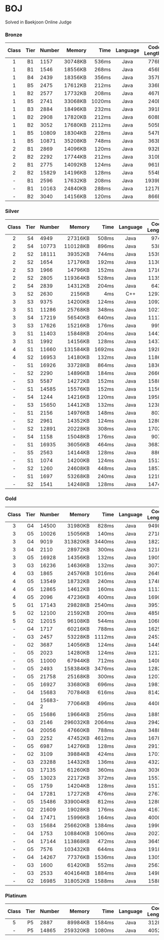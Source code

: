 # BOJ

Solved in Baekjoon Online Judge

### Bronze

| Class | Tier | Number |  Memory |   Time | Language | Code Length |
| :---: | :--: | :----- | ------: | -----: | :------: | ----------: |
|   1   |  B1  | 1157   | 30748KB |  536ms |   Java   |        776B |
|   1   |  B1  | 1546   | 18556KB |  268ms |   Java   |        456B |
|   1   |  B4  | 2439   | 18356KB |  356ms |   Java   |        357B |
|   1   |  B5  | 2475   | 17612KB |  212ms |   Java   |        336B |
|   1   |  B2  | 2577   | 17732KB |  208ms |   Java   |        467B |
|   1   |  B5  | 2741   | 33068KB | 1020ms |   Java   |        240B |
|   1   |  B3  | 2884   | 18496KB |  232ms |   Java   |        391B |
|   1   |  B2  | 2908   | 17820KB |  212ms |   Java   |        608B |
|   1   |  B2  | 3052   | 17680KB | 2112ms |   Java   |        505B |
|   1   |  B5  | 10809  | 18304KB |  228ms |   Java   |        547B |
|   1   |  B5  | 10871  | 35208KB |  748ms |   Java   |        363B |
|   2   |  B1  | 2869   | 14096KB |  120ms |   Java   |        932B |
|   2   |  B2  | 2292   | 17744KB |  212ms |   Java   |        310B |
|   2   |  B1  | 2775   | 14092KB |  124ms |   Java   |        961B |
|   2   |  B2  | 15829  | 14196KB |  128ms |   Java   |        554B |
|   -   |  B1  | 2596   | 17632KB |  208ms |   Java   |       1939B |
|   -   |  B1  | 10163  | 24840KB |  288ms |   Java   |       1217B |
|   -   |  B2  | 3040   | 14156KB |  120ms |   Java   |        866B |

### Silver

| Class | Tier | Number |   Memory |   Time | Language | Code Length |
| :---: | :--: | :----- | -------: | -----: | :------: | ----------: |
|   2   |  S4  | 4949   |  27316KB |  508ms |   Java   |        974B |
|   2   |  S4  | 10773  | 110128KB |  896ms |   Java   |        538B |
|   2   |  S2  | 18111  |  39352KB |  744ms |   Java   |       1539B |
|   2   |  S2  | 1654   |  17176KB |  192ms |   Java   |       1130B |
|   2   |  S3  | 1966   |  14796KB |  152ms |   Java   |       1716B |
|   2   |  S2  | 2805   | 119364KB |  528ms |   Java   |       1135B |
|   2   |  S4  | 2839   |  14312KB |  204ms |   Java   |        643B |
|   3   |  S2  | 2630   |   2156KB |    4ms |   C++    |       1293B |
|   3   |  S3  | 9375   |  14200KB |  124ms |   Java   |       1092B |
|   3   |  S1  | 11286  |  25768KB |  348ms |   Java   |       1021B |
|   3   |  S4  | 17219  |  56540KB |  640ms |   Java   |       1117B |
|   3   |  S3  | 17626  |  15216KB |  176ms |   Java   |        995B |
|   3   |  S1  | 11403  |  15848KB |  204ms |   Java   |       1441B |
|   3   |  S1  | 1992   |  14156KB |  128ms |   Java   |       1437B |
|   4   |  S1  | 11660  | 131584KB | 1692ms |   Java   |       1928B |
|   4   |  S2  | 16953  |  14180KB |  132ms |   Java   |       1186B |
|   -   |  S1  | 16926  |  33728KB |  864ms |   Java   |       1836B |
|   -   |  S2  | 2290   |  14896KB |  184ms |   Java   |       2666B |
|   -   |  S3  | 5587   |  14272KB |  152ms |   Java   |       1588B |
|   -   |  S1  | 14585  |  15576KB |  152ms |   Java   |       1156B |
|   -   |  S4  | 1244   |  14216KB |  120ms |   Java   |       1958B |
|   -   |  S3  | 15650  |  14412KB |  132ms |   Java   |       1238B |
|   -   |  S1  | 2156   |  14976KB |  148ms |   Java   |        803B |
|   -   |  S2  | 2961   |  14352KB |  124ms |   Java   |       1280B |
|   -   |  S2  | 12891  |  20228KB |  308ms |   Java   |       1702B |
|   -   |  S4  | 1158   |  15048KB |  176ms |   Java   |        907B |
|   -   |  S1  | 16935  |  36056KB |  464ms |   Java   |       3683B |
|   -   |  S5  | 2563   |  14144KB |  128ms |   Java   |        886B |
|   -   |  S1  | 1074   |  14200KB |  124ms |   Java   |       1513B |
|   -   |  S2  | 1260   |  24608KB |  448ms |   Java   |       1857B |
|   -   |  S1  | 1697   |  53268KB |  240ms |   Java   |       1219B |
|   -   |  S2  | 1541   |  14248KB |  128ms |   Java   |       1474B |

### Gold

| Class | Tier | Number  |   Memory |   Time | Language | Code Length |
| :---: | :--: | :------ | -------: | -----: | :------: | ----------: |
|   3   |  G4  | 14500   |  31980KB |  828ms |   Java   |       9498B |
|   3   |  G5  | 10026   |  15056KB |  140ms |   Java   |       2718B |
|   3   |  G4  | 9019    | 313820KB | 3440ms |   Java   |       1822B |
|   3   |  G4  | 2110    |  28972KB |  300ms |   Java   |       1218B |
|   3   |  G5  | 16928   |  14356KB |  132ms |   Java   |       1905B |
|   3   |  G3  | 16236   |  14636KB |  132ms |   Java   |       3073B |
|   4   |  G3  | 1865    |  24576KB | 1016ms |   Java   |       2649B |
|   4   |  G5  | 13549   |  18732KB |  240ms |   Java   |       1748B |
|   4   |  G5  | 12865   |  14612KB |  160ms |   Java   |       1113B |
|   4   |  G5  | 2096    |  47236KB |  400ms |   Java   |       1690B |
|   5   |  G1  | 17143   |  29828KB | 2540ms |   Java   |       3951B |
|   5   |  G2  | 12100   |  21592KB |  200ms |   Java   |       4858B |
|   5   |  G2  | 12015   |  96108KB |  544ms |   Java   |       1068B |
|   -   |  G4  | 1717    |  60216KB |  788ms |   Java   |       1625B |
|   -   |  G3  | 2457    |  53228KB | 1112ms |   Java   |       2453B |
|   -   |  G2  | 3687    |  14056KB |  124ms |   Java   |       1445B |
|   -   |  G5  | 2023    |  14280KB |  124ms |   Java   |       1212B |
|   -   |  G5  | 11000   |  67944KB |  712ms |   Java   |       1408B |
|   -   |  G5  | 2493    | 158384KB | 3476ms |   Java   |       1282B |
|   -   |  G5  | 21758   |  25168KB |  300ms |   Java   |       1207B |
|   -   |  G5  | 16927   |  33680KB |  696ms |   Java   |       1981B |
|   -   |  G4  | 15683   |  70784KB |  616ms |   Java   |       8142B |
|   -   |  G4  | 15683-2 |  77064KB |  496ms |   Java   |       4408B |
|   -   |  G5  | 15686   |  19664KB |  256ms |   Java   |       1885B |
|   -   |  G3  | 2146    | 296032KB | 2064ms |   Java   |       2942B |
|   -   |  G4  | 20056   |  47660KB |  788ms |   Java   |       3488B |
|   -   |  G3  | 2252    |  47452KB | 4612ms |   Java   |       1678B |
|   -   |  G5  | 6987    |  14276KB |  128ms |   Java   |       2911B |
|   -   |  G2  | 3109    |  39884KB |  424ms |   Java   |       1701B |
|   -   |  G3  | 23288   |  14432KB |  136ms |   Java   |       4322B |
|   -   |  G3  | 17135   |  61260KB |  360ms |   Java   |       3036B |
|   -   |  G5  | 13023   |  22172KB |  372ms |   Java   |       1557B |
|   -   |  G5  | 1759    |  14204KB |  128ms |   Java   |       1517B |
|   -   |  G4  | 17281   |  17272KB |  476ms |   Java   |       2767B |
|   -   |  G5  | 15486   | 339004KB |  812ms |   Java   |       1280B |
|   -   |  G2  | 21609   |  19028KB |  176ms |   Java   |       4167B |
|   -   |  G4  | 17471   |  15996KB |  164ms |   Java   |       4000B |
|   -   |  G3  | 15684   | 256620KB | 1384ms |   Java   |       1990B |
|   -   |  G4  | 1753    | 108840KB | 1060ms |   Java   |       2027B |
|   -   |  G4  | 17144   | 113868KB |  472ms |   Java   |       3645B |
|   -   |  G5  | 7576    | 103432KB |  644ms |   Java   |       1918B |
|   -   |  G4  | 14267   |  77376KB | 1536ms |   Java   |       1305B |
|   -   |  G3  | 1600    |  61420KB |  552ms |   Java   |       2563B |
|   -   |  G3  | 2533    | 404164KB | 1884ms |   Java   |       1498B |
|   -   |  G2  | 16985   | 318052KB | 1588ms |   Java   |       1588B |

### Platinum

| Class | Tier | Number |   Memory |   Time | Language | Code Length |
| :---: | :--: | :----- | -------: | -----: | :------: | ----------: |
|   5   |  P5  | 2887   |  89984KB | 1584ms |   Java   |       3128B |
|   -   |  P5  | 14865  | 259320KB | 1080ms |   Java   |       4052B |
